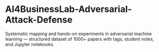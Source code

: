# AI4BusinessLab-Adversarial-Attack-Defense
Systematic mapping and hands-on experiments in adversarial machine learning — structured dataset of 1000+ papers with tags, student notes, and Jupyter notebooks.
